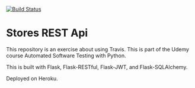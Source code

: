 [![Build Status](https://travis-ci.org/rccmodena/stores-rest-api-test.svg?branch=master)](https://travis-ci.org/rccmodena/stores-rest-api-test)

# Stores REST Api

This repository is an exercise about using Travis. This is part of  the Udemy course Automated Software Testing with Python.

This is built with Flask, Flask-RESTful, Flask-JWT, and Flask-SQLAlchemy.

Deployed on Heroku.

